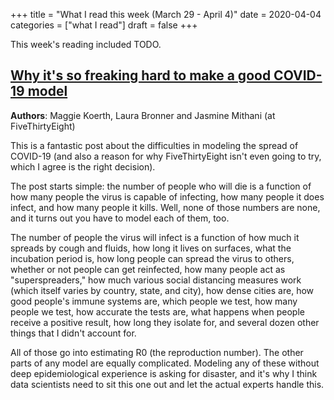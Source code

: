 +++
title = "What I read this week (March 29 - April 4)"
date = 2020-04-04
categories = ["what I read"]
draft = false
+++

This week's reading included TODO.

<!--more-->

## [Why it's so freaking hard to make a good COVID-19 model](https://fivethirtyeight.com/features/why-its-so-freaking-hard-to-make-a-good-covid-19-model/)
**Authors**: Maggie Koerth, Laura Bronner and Jasmine Mithani (at FiveThirtyEight)

This is a fantastic post about the difficulties in modeling the spread of COVID-19 (and also a reason for why FiveThirtyEight isn't even going to try, which I agree is the right decision).

The post starts simple: the number of people who will die is a function of how many people the virus is capable of infecting, how many people it does infect, and how many people it kills. Well, none of those numbers are none, and it turns out you have to model each of them, too.

The number of people the virus will infect is a function of how much it spreads by cough and fluids, how long it lives on surfaces, what the incubation period is, how long people can spread the virus to others, whether or not people can get reinfected, how many people act as "superspreaders," how much various social distancing measures work (which itself varies by country, state, and city), how dense cities are, how good people's immune systems are, which people we test, how many people we test, how accurate the tests are, what happens when people receive a positive result, how long they isolate for, and several dozen other things that I didn't account for.

All of those go into estimating R0 (the reproduction number). The other parts of any model are equally complicated. Modeling any of these without deep epidemiological experience is asking for disaster, and it's why I think data scientists need to sit this one out and let the actual experts handle this.



